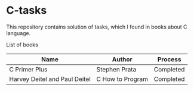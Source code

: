 # C-tasks

This repository contains solution of tasks, which I found in books about C language.

List of books

|Name|Author|Process|
|---|---|---|
|C Primer Plus|Stephen Prata|Completed|
|Harvey Deitel and Paul Deitel|C How to Program|Completed|

